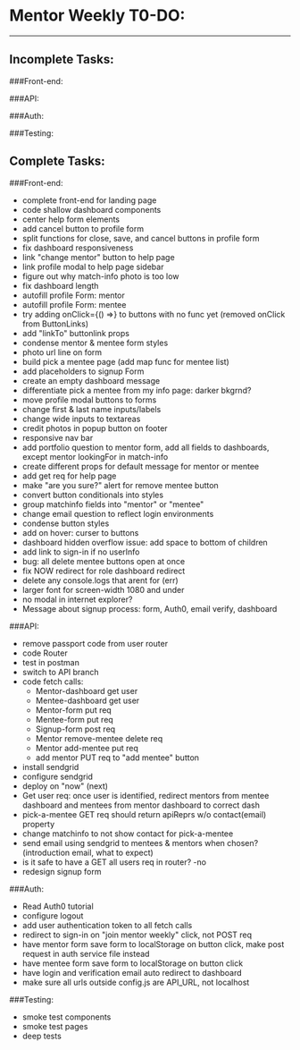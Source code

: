 # Mentor Weekly T0-DO:

---

## Incomplete Tasks:

###Front-end:

###API:

###Auth:

###Testing:

## Complete Tasks:

###Front-end:

* complete front-end for landing page
* code shallow dashboard components
* center help form elements
* add cancel button to profile form
* split functions for close, save, and cancel buttons in profile form
* fix dashboard responsiveness
* link "change mentor" button to help page
* link profile modal to help page sidebar
* figure out why match-info photo is too low
* fix dashboard length
* autofill profile Form: mentor
* autofill profile Form: mentee
* try adding onClick={() =>} to buttons with no func yet
  (removed onClick from ButtonLinks)
* add "linkTo" buttonlink props
* condense mentor & mentee form styles
* photo url line on form
* build pick a mentee page (add map func for mentee list)
* add placeholders to signup Form
* create an empty dashboard message
* differentiate pick a mentee from my info page: darker bkgrnd?
* move profile modal buttons to forms
* change first & last name inputs/labels
* change wide inputs to textareas
* credit photos in popup button on footer
* responsive nav bar
* add portfolio question to mentor form, add all fields to dashboards, except mentor lookingFor in match-info
* create different props for default message for mentor or mentee
* add get req for help page
* make "are you sure?" alert for remove mentee button
* convert button conditionals into styles
* group matchinfo fields into "mentor" or "mentee"
* change email question to reflect login environments
* condense button styles
* add on hover: curser to buttons
* dashboard hidden overflow issue: add space to bottom of children
* add link to sign-in if no userInfo
* bug: all delete mentee buttons open at once
* fix NOW redirect for role dashboard redirect
* delete any console.logs that arent for (err)
* larger font for screen-width 1080 and under
* no modal in internet explorer?
* Message about signup process: form, Auth0, email verify, dashboard

###API:

* remove passport code from user router
* code Router
* test in postman
* switch to API branch
* code fetch calls:
  * Mentor-dashboard get user
  * Mentee-dashboard get user
  * Mentor-form put req
  * Mentee-form put req
  * Signup-form post req
  * Mentor remove-mentee delete req
  * Mentor add-mentee put req
  * add mentor PUT req to "add mentee" button
* install sendgrid
* configure sendgrid
* deploy on "now" (next)
* Get user req: once user is identified, redirect mentors from mentee dashboard and mentees from mentor dashboard to correct dash
* pick-a-mentee GET req should return apiReprs w/o contact(email) property
* change matchinfo to not show contact for pick-a-mentee
* send email using sendgrid to mentees & mentors when chosen? (introduction email, what to expect)
* is it safe to have a GET all users req in router? -no
* redesign signup form

###Auth:

* Read Auth0 tutorial
* configure logout
* add user authentication token to all fetch calls
* redirect to sign-in on "join mentor weekly" click, not POST req
* have mentor form save form to localStorage on button click, make post request in auth service file instead
* have mentee form save form to localStorage on button click
* have login and verification email auto redirect to dashboard
* make sure all urls outside config.js are API_URL, not localhost

###Testing:

* smoke test components
* smoke test pages
* deep tests
